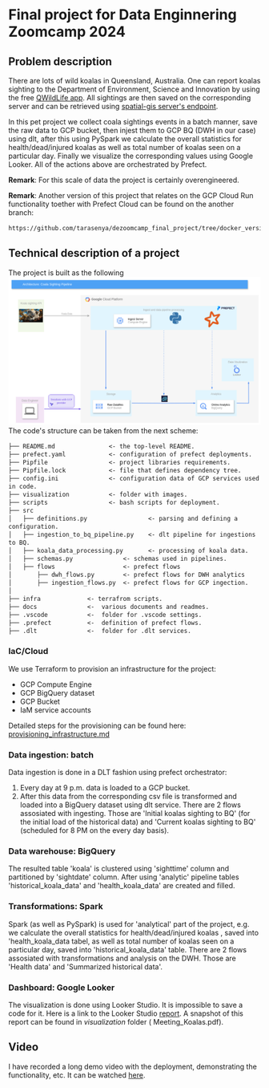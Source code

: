 # Final project for Data Enginnering Zoomcamp 2024

## Problem description
There are lots of wild koalas in Queensland, Australia. One can report koalas sighting to the Department of Environment, Science and Innovation by using the free  [QWildLife app](https://environment.des.qld.gov.au/wildlife/animals/living-with/koalas/report-sightings). All sightings are then saved on the corresponding server and can be retrieved using [spatial-gis server's endpoint](https://spatial-gis.information.qld.gov.au/arcgis/rest/services/QWise/CrocodileSightingsPublicView/FeatureServer/30).

In this pet project we collect coala sightings events in a batch manner,  save the raw data to GCP bucket, then injest them to GCP BQ (DWH in our case) using dlt, after this using PySpark we calculate the overall statistics for health/dead/injured koalas as well as total number of koalas seen on a particular day. Finally we visualize the corresponding values using Google Looker. All of the actions above are orchestrated by Prefect.

**Remark**: For this scale of data the project is certainly overengineered.

**Remark**: Another version of this project that relates on the GCP Cloud Run functionality toether with Prefect Cloud can be found on the another branch:
```bash
https://github.com/tarasenya/dezoomcamp_final_project/tree/docker_version
```

## Technical description of a project
The project is built as the following
![Structure](./visualization/koala_app.drawio.png)
The code's structure can be taken from the next scheme:

    ├── README.md               <- the top-level README.
    ├── prefect.yaml            <- configuration of prefect deployments.
    ├── Pipfile                 <- project libraries requirements.
    ├── Pipfile.lock            <- file that defines dependency tree.
    ├── config.ini              <- configuration data of GCP services used in code. 
    ├── visualization           <- folder with images.        
    ├── scripts                 <- bash scripts for deployment.
    ├── src
    │   ├── definitions.py                 <- parsing and defining a configuration.
    │   ├── ingestion_to_bq_pipeline.py    <- dlt pipeline for ingestions to BQ.
    │   ├── koala_data_processing.py       <- processing of koala data.  
    │   ├── schemas.py              <- schemas used in pipelines.
    │   ├── flows                   <- prefect flows 
    │       ├── dwh_flows.py        <- prefect flows for DWH analytics 
    │       ├── ingestion_flows.py  <- prefect flows for GCP ingection.     
    │   
    ├── infra             <- terrafrom scripts.   
    ├── docs              <-  various documents and readmes.
    ├── .vscode           <-  folder for .vscode settings.
    ├── .prefect          <-  definition of prefect flows.
    ├── .dlt              <-  folder for .dlt services.

### IaC/Cloud

We use Terraform to provision an infrastructure for the project:
  - GCP Compute Engine 
  - GCP BigQuery dataset
  - GCP Bucket
  - IaM service accounts
  
Detailed steps for the provisioning can be found here: [provisioning_infrastructure.md](docs/provisioning_infrastructure.md)
### Data ingestion: batch
Data ingestion is done in a DLT fashion using prefect orchestrator:
1. Every day at 9 p.m. data is loaded to a GCP bucket.
2. After this data from the corresponding csv file is transformed and loaded into a BigQuery dataset using dlt service.
There are 2 flows assosiated with ingesting. Those are 'Initial koalas sighting to BQ' (for the initial load of the historical data) and 'Current koalas sighting to BQ' (scheduled for 8 PM on the every day basis).
### Data warehouse: BigQuery
The resulted table 'koala' is clustered using 'sighttime' column and    partitioned by 'sightdate' column. After using 'analytic' pipeline tables 'historical_koala_data'
and 'health_koala_data' are created and filled.
### Transformations: Spark
Spark (as well as PySpark) is used for 'analytical' part of the project, e.g. we calculate the overall statistics for health/dead/injured koalas , saved into 'health_koala_data tabel, as well as total number of koalas seen on a particular day, saved into 'historical_koala_data' table.
There are 2 flows assosiated with transformations and analysis on the DWH. Those are 'Health data' and 'Summarized historical data'.
### Dashboard: Google Looker
The visualization is done using Looker Studio. It is impossible to save a code for it. Here is a link to the Looker Studio [report](https://lookerstudio.google.com/reporting/015ce847-729a-4297-8085-b51c5216e0bc/page/HUttD).
A snapshot of this report can be found in _visualization_ folder ( Meeting_Koalas.pdf).
## Video
I have recorded a long demo video with the deployment, demonstrating the functionality, etc. It can be watched [here](https://drive.google.com/file/d/1-b-MFM6pLfwYOwdQcVYeVhkh66D1ebrk/view?usp=sharing).